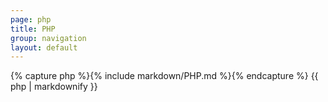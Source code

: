 ```yaml
---
page: php
title: PHP
group: navigation
layout: default
---
```


<div class="docs-section">
		{% capture php %}{% include markdown/PHP.md %}{% endcapture %}
		{{ php | markdownify }}
</div>